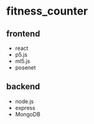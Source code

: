 # fitness_counter

## frontend

- react
- p5.js
- ml5.js
- posenet

## backend

- node.js
- express
- MongoDB
